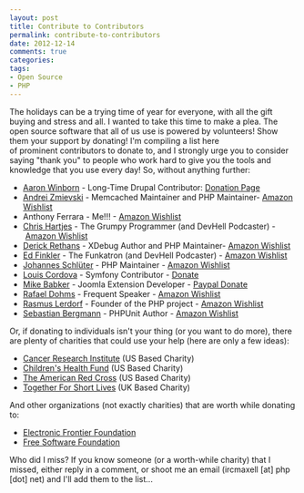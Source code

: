 ```yaml
---
layout: post
title: Contribute to Contributors
permalink: contribute-to-contributors
date: 2012-12-14
comments: true
categories:
tags:
- Open Source
- PHP
---
```


The holidays can be a trying time of year for everyone, with all the gift buying and stress and all. I wanted to take this time to make a plea. The open source software that all of us use is powered by volunteers! Show them your support by donating! I'm compiling a list here of prominent contributors to donate to, and I strongly urge you to consider saying "thank you" to people who work hard to give you the tools and knowledge that you use every day! So, without anything further:

<!--more-->

 * [Aaron Winborn](http://aaronwinborn.com/) - Long-Time Drupal Contributor: [Donation Page](http://aaronwinborn.com/blogs/aaron/special-needs-trust)
 * [Andrei Zmievski](http://zmievski.org/) - Memcached Maintainer and PHP Maintainer- [Amazon Wishlist](http://given.to/profile/andreiz/wishlist/1411)
 * Anthony Ferrara - Me!!! - [Amazon Wishlist](http://given.to/w/mTjxF7)
 * [Chris Hartjes](http://www.littlehart.net/atthekeyboard/) - The Grumpy Programmer (and DevHell Podcaster) - [Amazon Wishlist](http://amzn.com/w/2ZNT96VNHBEQ2)
 * [Derick Rethans](http://derickrethans.nl/) - XDebug Author and PHP Maintainer- [Amazon Wishlist](http://www.amazon.co.uk/gp/registry/registry.html?ie=UTF8&type=wishlist&id=SLCB276UZU8B)
 * [Ed Finkler](http://funkatron.com/) - The Funkatron (and DevHell Podcaster) - [Amazon Wishlist](http://www.amazon.com/gp/wishlist/2KMPKKKMKO91W)
 * [Johannes Schlüter](http://schlueters.de/) - PHP Maintainer - [Amazon Wishlist](http://www.amazon.de/gp/registry/wishlist/33DONB7CXVX5H)
 * [Louis Cordova](http://www.craftitonline.com/) - Symfony Contributor - [Donate](http://www.craftitonline.com/please-donate/)
 * [Mike Babker](http://www.babdev.com/) - Joomla Extension Developer - [Paypal Donate](http://www.babdev.com/)
 * [Rafael Dohms](http://www.rafaeldohms.com.br/) - Frequent Speaker - [Amazon Wishlist](http://www.amazon.com/gp/registry/wishlist/1W81557RZKM8V/ref=cm_sw_su_w)
 * [Rasmus Lerdorf](https://twitter.com/rasmus) - Founder of the PHP project - [Amazon Wishlist](http://given.to/profile/Rasmus/wishlist/1387)
 * [Sebastian Bergmann](http://sebastian-bergmann.de/) - PHPUnit Author - [Amazon Wishlist](http://www.amazon.de/registry/wishlist/2LR2IGM9BZ11V/ref=cm_sw_r_tw_ws_i7XWqb0ZAE6TP)

Or, if donating to individuals isn't your thing (or you want to do more), there are plenty of charities that could use your help (here are only a few ideas):

 * [Cancer Research Institute](http://www.cancerresearch.org/) (US Based Charity)
 * [Children's Health Fund](http://www.childrenshealthfund.org/) (US Based Charity)
 * [The American Red Cross](http://www.redcross.org/charitable-donations) (US Based Charity)
 * [Together For Short Lives](http://www.togetherforshortlives.org.uk/get_involved/make_a_donation) (UK Based Charity)

And other organizations (not exactly charities) that are worth while donating to:

 * [Electronic Frontier Foundation](https://supporters.eff.org/donate)
 * [Free Software Foundation](https://my.fsf.org/donate)





Who did I miss? If you know someone (or a worth-while charity) that I missed, either reply in a comment, or shoot me an email (ircmaxell [at] php [dot] net) and I'll add them to the list...
